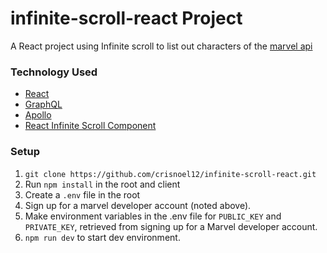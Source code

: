 # infinite-scroll-react Project
A React project using Infinite scroll to list out characters of the [marvel api](https://developer.marvel.com/)

### Technology Used
- [React](https://reactjs.org/)
- [GraphQL](https://graphql.org/)
- [Apollo](https://www.apollographql.com/)
- [React Infinite Scroll Component](https://github.com/CassetteRocks/react-infinite-scroller)

### Setup
1. `git clone https://github.com/crisnoel12/infinite-scroll-react.git`
2. Run `npm install` in the root and client
3. Create a `.env` file in the root
4. Sign up for a marvel developer account (noted above).
5. Make environment variables in the .env file for `PUBLIC_KEY` and `PRIVATE_KEY`, retrieved from signing up for a Marvel developer account.
6. `npm run dev` to start dev environment.
